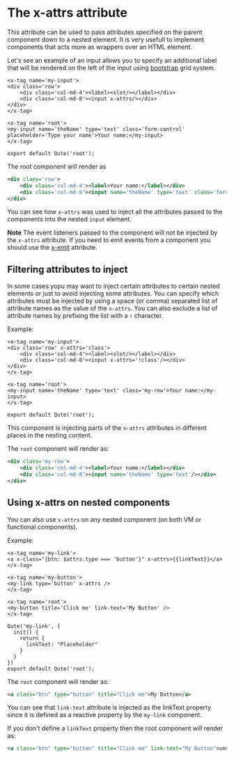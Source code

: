 # The x-attrs attribute

This attribute can be used to pass attributes specified on the parent component down to a nested element.
It is very usefull to implement components that acts more as wrappers over an HTML element.

Let's see an example of an input allows you to specify an additional label that will be rendered on the left of the input using [bootstrap](https://getbootstrap.com/) grid system.

```jsq
<x-tag name='my-input'>
<div class='row'>
	<div class='col-md-4'><label><slot/></label></div>
	<div class='col-md-8'><input x-attrs/></div>
</div>
</x-tag>

<x-tag name='root'>
<my-input name='theName' type='text' class='form-control' placeholder='Type your name'>Your name:</my-input>
</x-tag>

export default Qute('root');
```

The root component will render as

```xml
<div class='row'>
	<div class='col-md-4'><label>Your name:</label></div>
	<div class='col-md-8'><input name='theName' type='text' class='form-control'/></div>
</div>
```

You can see how `x-attrs` was used to inject all the attributes passed to the components into the nested `input` element.

**Note** The event listeners passed to the component will not be injected by the `x-attrs` attribute. If you need to emit events from a component you should use the [x-emit](#/attributes/x-emit) attribute.

## Filtering attributes to inject

In some cases yopu may want to inject certain attributes to certain nested elements or just to avoid injecting some attributes. You can specify which attributes must be injected by using a space (or comma) separated list of attribute names as the value of the `x-attrs`. You can also exclude a list of attribute names by prefixing the list with a `!` character.

Example:

```jsq
<x-tag name='my-input'>
<div class='row' x-attrs='class'>
	<div class='col-md-4'><label><slot/></label></div>
	<div class='col-md-8'><input x-attrs='!class'/></div>
</div>
</x-tag>

<x-tag name='root'>
<my-input name='theName' type='text' class='my-row'>Your name:</my-input>
</x-tag>

export default Qute('root');
```

This component is injecting parts of the `x-attrs` attributes in different places in the nesting content.

The `root` component will render as:

```xml
<div class='my-row'>
	<div class='col-md-4'><label>Your name:</label></div>
	<div class='col-md-8'><input name='theName' type='text'/></div>
</div>
```


## Using x-attrs on nested components

You can also use `x-attrs` on any nested component (on both VM or functional components).

Example:

```jsq
<x-tag name='my-link'>
<a x-class="{btn: $attrs.type === 'button'}" x-attrs>{{linkText}}</a>
</x-tag>

<x-tag name='my-button'>
<my-link type='button' x-attrs />
</x-tag>

<x-tag name='root'>
<my-button title='Click me' link-text='My Button' />
</x-tag>

Qute('my-link', {
  init() {
    return {
      linkText: "Placeholder"
    }
  }
})
export default Qute('root');

```

The `root` component will render as:

```xml
<a class="btn" type="button" title="Click me">My Button</a>
```

You can see that `link-text` attribute is injected as the linkText property since it is defined as a reactive property
by the `my-link` component.

If you don't define a `linkText` property then the root component will render as:

```xml
<a class="btn" type="button" title="Click me" link-text="My Button">undefined</a>
```
